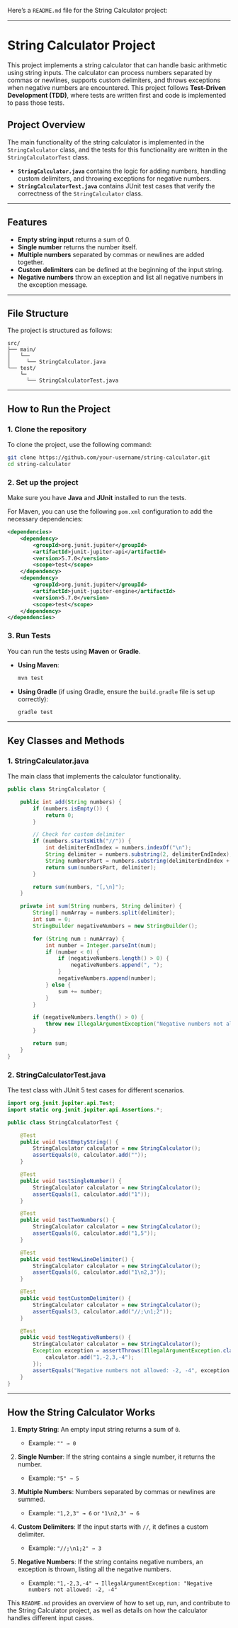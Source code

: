 Here’s a `README.md` file for the String Calculator project:

---

# String Calculator Project

This project implements a string calculator that can handle basic arithmetic using string inputs. The calculator can process numbers separated by commas or newlines, supports custom delimiters, and throws exceptions when negative numbers are encountered. This project follows **Test-Driven Development (TDD)**, where tests are written first and code is implemented to pass those tests.

## Project Overview

The main functionality of the string calculator is implemented in the `StringCalculator` class, and the tests for this functionality are written in the `StringCalculatorTest` class.

- **`StringCalculator.java`** contains the logic for adding numbers, handling custom delimiters, and throwing exceptions for negative numbers.
- **`StringCalculatorTest.java`** contains JUnit test cases that verify the correctness of the `StringCalculator` class.

---

## Features

- **Empty string input** returns a sum of 0.
- **Single number** returns the number itself.
- **Multiple numbers** separated by commas or newlines are added together.
- **Custom delimiters** can be defined at the beginning of the input string.
- **Negative numbers** throw an exception and list all negative numbers in the exception message.

---

## File Structure

The project is structured as follows:

```
src/
├── main/
│   └── 
│     └── StringCalculator.java
└── test/
    └─
      └── StringCalculatorTest.java
```

---

## How to Run the Project

### 1. **Clone the repository**

To clone the project, use the following command:

```bash
git clone https://github.com/your-username/string-calculator.git
cd string-calculator
```

### 2. **Set up the project**

Make sure you have **Java** and **JUnit** installed to run the tests.

For Maven, you can use the following `pom.xml` configuration to add the necessary dependencies:

```xml
<dependencies>
    <dependency>
        <groupId>org.junit.jupiter</groupId>
        <artifactId>junit-jupiter-api</artifactId>
        <version>5.7.0</version>
        <scope>test</scope>
    </dependency>
    <dependency>
        <groupId>org.junit.jupiter</groupId>
        <artifactId>junit-jupiter-engine</artifactId>
        <version>5.7.0</version>
        <scope>test</scope>
    </dependency>
</dependencies>
```

### 3. **Run Tests**

You can run the tests using **Maven** or **Gradle**.

- **Using Maven**:

   ```bash
   mvn test
   ```

- **Using Gradle** (if using Gradle, ensure the `build.gradle` file is set up correctly):

   ```bash
   gradle test
   ```

---

## Key Classes and Methods

### 1. **StringCalculator.java**

The main class that implements the calculator functionality.

```java
public class StringCalculator {

    public int add(String numbers) {
        if (numbers.isEmpty()) {
            return 0;
        }

        // Check for custom delimiter
        if (numbers.startsWith("//")) {
            int delimiterEndIndex = numbers.indexOf("\n");
            String delimiter = numbers.substring(2, delimiterEndIndex);
            String numbersPart = numbers.substring(delimiterEndIndex + 1);
            return sum(numbersPart, delimiter);
        }

        return sum(numbers, "[,\n]");
    }

    private int sum(String numbers, String delimiter) {
        String[] numArray = numbers.split(delimiter);
        int sum = 0;
        StringBuilder negativeNumbers = new StringBuilder();

        for (String num : numArray) {
            int number = Integer.parseInt(num);
            if (number < 0) {
                if (negativeNumbers.length() > 0) {
                    negativeNumbers.append(", ");
                }
                negativeNumbers.append(number);
            } else {
                sum += number;
            }
        }

        if (negativeNumbers.length() > 0) {
            throw new IllegalArgumentException("Negative numbers not allowed: " + negativeNumbers);
        }

        return sum;
    }
}
```

### 2. **StringCalculatorTest.java**

The test class with JUnit 5 test cases for different scenarios.

```java
import org.junit.jupiter.api.Test;
import static org.junit.jupiter.api.Assertions.*;

public class StringCalculatorTest {

    @Test
    public void testEmptyString() {
        StringCalculator calculator = new StringCalculator();
        assertEquals(0, calculator.add(""));
    }

    @Test
    public void testSingleNumber() {
        StringCalculator calculator = new StringCalculator();
        assertEquals(1, calculator.add("1"));
    }

    @Test
    public void testTwoNumbers() {
        StringCalculator calculator = new StringCalculator();
        assertEquals(6, calculator.add("1,5"));
    }

    @Test
    public void testNewLineDelimiter() {
        StringCalculator calculator = new StringCalculator();
        assertEquals(6, calculator.add("1\n2,3"));
    }

    @Test
    public void testCustomDelimiter() {
        StringCalculator calculator = new StringCalculator();
        assertEquals(3, calculator.add("//;\n1;2"));
    }

    @Test
    public void testNegativeNumbers() {
        StringCalculator calculator = new StringCalculator();
        Exception exception = assertThrows(IllegalArgumentException.class, () -> {
            calculator.add("1,-2,3,-4");
        });
        assertEquals("Negative numbers not allowed: -2, -4", exception.getMessage());
    }
}
```

---

## How the String Calculator Works

1. **Empty String**: An empty input string returns a sum of `0`.
   - Example: `"" → 0`

2. **Single Number**: If the string contains a single number, it returns the number.
   - Example: `"5" → 5`

3. **Multiple Numbers**: Numbers separated by commas or newlines are summed.
   - Example: `"1,2,3" → 6` or `"1\n2,3" → 6`

4. **Custom Delimiters**: If the input starts with `//`, it defines a custom delimiter.
   - Example: `"//;\n1;2" → 3`

5. **Negative Numbers**: If the string contains negative numbers, an exception is thrown, listing all the negative numbers.
   - Example: `"1,-2,3,-4" → IllegalArgumentException: "Negative numbers not allowed: -2, -4"`

This `README.md` provides an overview of how to set up, run, and contribute to the String Calculator project, as well as details on how the calculator handles different input cases.

